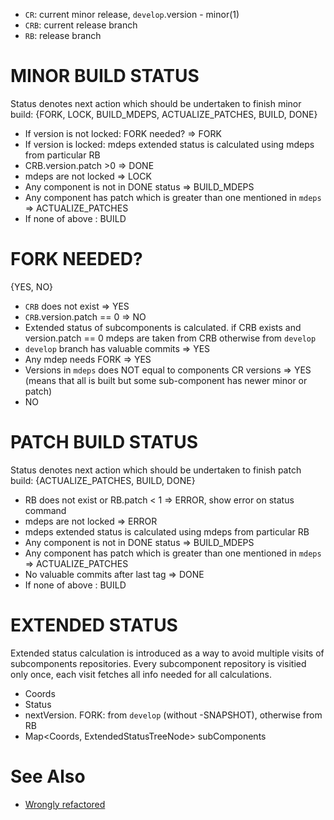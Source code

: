 - `CR`: current minor release,  `develop`.version - minor(1)
- `CRB`: current release branch
- `RB`: release branch

# MINOR BUILD STATUS

Status denotes next action which should be undertaken to finish minor build: {FORK, LOCK, BUILD_MDEPS, ACTUALIZE_PATCHES, BUILD, DONE}

- If version is not locked: FORK needed? => FORK
- If version is locked: mdeps extended status is calculated using mdeps from particular RB
- CRB.version.patch >0 => DONE
- mdeps are not locked => LOCK
- Any component is not in DONE status => BUILD_MDEPS
- Any component has patch which is greater than one mentioned in `mdeps` => ACTUALIZE_PATCHES
- If none of above : BUILD

# FORK NEEDED?

{YES, NO}

- `CRB` does not exist => YES
- `CRB`.version.patch == 0 => NO
- Extended status of subcomponents is calculated.  if CRB exists and version.patch == 0 mdeps are taken from CRB otherwise from `develop`
- `develop` branch has valuable commits => YES
- Any mdep needs FORK => YES
- Versions in `mdeps` does NOT equal to components CR versions => YES (means that all is built but some sub-component has newer minor or patch)
- NO

# PATCH BUILD STATUS

Status denotes next action which should be undertaken to finish patch build: {ACTUALIZE_PATCHES, BUILD, DONE}

- RB does not exist or RB.patch < 1 => ERROR, show error on status command
- mdeps are not locked => ERROR
- mdeps extended status is calculated using mdeps from particular RB
- Any component is not in DONE status => BUILD_MDEPS
- Any component has patch which is greater than one mentioned in `mdeps` => ACTUALIZE_PATCHES
- No valuable commits after last tag => DONE
- If none of above : BUILD

# EXTENDED STATUS 

Extended status calculation is introduced as a way to avoid multiple visits of subcomponents repositories. Every subcomponent repository is visitied only once, each visit fetches all info needed for all calculations.

  - Coords
  - Status
  - nextVersion. FORK: from `develop` (without -SNAPSHOT), otherwise from RB
  - Map<Coords, ExtendedStatusTreeNode> subComponents

# See Also
- [Wrongly refactored](https://github.com/scm4j/scm4j-releaser/blob/eafe1330dd7076d7e9c1c41dfdbb7dc9e85a6afb/docs/minor-release-status.md)
